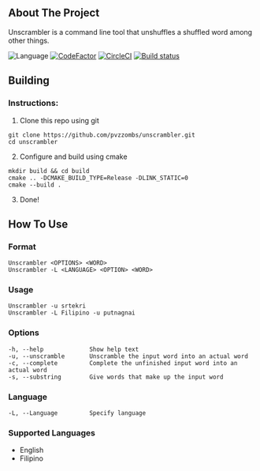 ## About The Project
Unscrambler is a command line tool that unshuffles a shuffled word among other things.

![Language](https://img.shields.io/badge/Language-C%2B%2B%0A-success.svg)
[![CodeFactor](https://www.codefactor.io/repository/github/pvzzombs/unscrambler/badge)](https://www.codefactor.io/repository/github/pvzzombs/unscrambler)
[![CircleCI](https://dl.circleci.com/status-badge/img/gh/pvzzombs/unscrambler/tree/main.svg?style=svg)](https://dl.circleci.com/status-badge/redirect/gh/pvzzombs/unscrambler/tree/main)
[![Build status](https://ci.appveyor.com/api/projects/status/89l84c8uaj9ei7q3?svg=true)](https://ci.appveyor.com/project/pvzzombs/unscrambler)

## Building  

### Instructions: 
1. Clone this repo using git
```
git clone https://github.com/pvzzombs/unscrambler.git
cd unscrambler
```
2. Configure and build using cmake
```
mkdir build && cd build
cmake .. -DCMAKE_BUILD_TYPE=Release -DLINK_STATIC=0
cmake --build .
```
3. Done!

## How To Use
### Format
```
Unscrambler <OPTIONS> <WORD>
Unscrambler -L <LANGUAGE> <OPTION> <WORD>
```
### Usage
```
Unscrambler -u srtekri
Unscrambler -L Filipino -u putnagnai
```
### Options
```
-h, --help             Show help text
-u, --unscramble       Unscramble the input word into an actual word
-c, --complete         Complete the unfinished input word into an actual word
-s, --substring        Give words that make up the input word
```
### Language
```
-L, --Language         Specify language
```
### Supported Languages
* English
* Filipino





